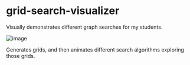 # grid-search-visualizer
Visually demonstrates different graph searches for my students.

![image](https://user-images.githubusercontent.com/9982062/168458220-c3c73cd4-5d4f-4f37-b403-9beddbb317c3.png)


Generates grids, and then animates different search algorithms exploring those grids.

